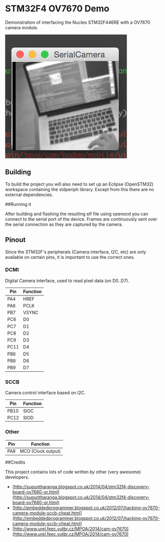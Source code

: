 # STM32F4 OV7670 Demo

Demonstration of interfacing the Nucleo STM32F446RE with a OV7670 camera module.

![Screenshot](camera.png)

## Building

To build the project you will also need to set up an Eclipse (OpenSTM32) workspace containing the stdperiph library. Except from this there are no external dependencies.

##Running it

After building and flashing the resulting elf file using openocd you can connect to the serial port of the device.
Frames are continuously sent over the serial connection as they are captured by the camera.

## Pinout

Since the STM32F's peripherals (Camera interface, I2C, etc) are only available on certain pins, it is important to use the correct ones.

### DCMI

Digital Camera interface, used to read pixel data (on D0..D7).

Pin | Function
--- | ---
PA4 | HREF
PA6 | PCLK
PB7 | VSYNC
PC6 | D0
PC7 | D1
PC8 | D2
PC9 | D3
PC11 | D4
PB6 | D5
PB8 | D6
PB9 | D7

### SCCB

Camera control interface based on I2C.

Pin | Function
--- | ---
PB10 | SIOC
PC12 | SIOD

### Other

Pin | Function
--- | ---
PA8 | MCO (Clock output)

##Credits

This project contains lots of code written by other (very awesome) developers.

* [http://supuntharanga.blogspot.co.uk/2014/04/stm32f4-discovery-board-ov7660-or.html](http://supuntharanga.blogspot.co.uk/2014/04/stm32f4-discovery-board-ov7660-or.html)
* [http://embeddedprogrammer.blogspot.co.uk/2012/07/hacking-ov7670-camera-module-sccb-cheat.html](http://embeddedprogrammer.blogspot.co.uk/2012/07/hacking-ov7670-camera-module-sccb-cheat.html)
* [http://www.urel.feec.vutbr.cz/MPOA/2014/cam-ov7670](http://www.urel.feec.vutbr.cz/MPOA/2014/cam-ov7670)
